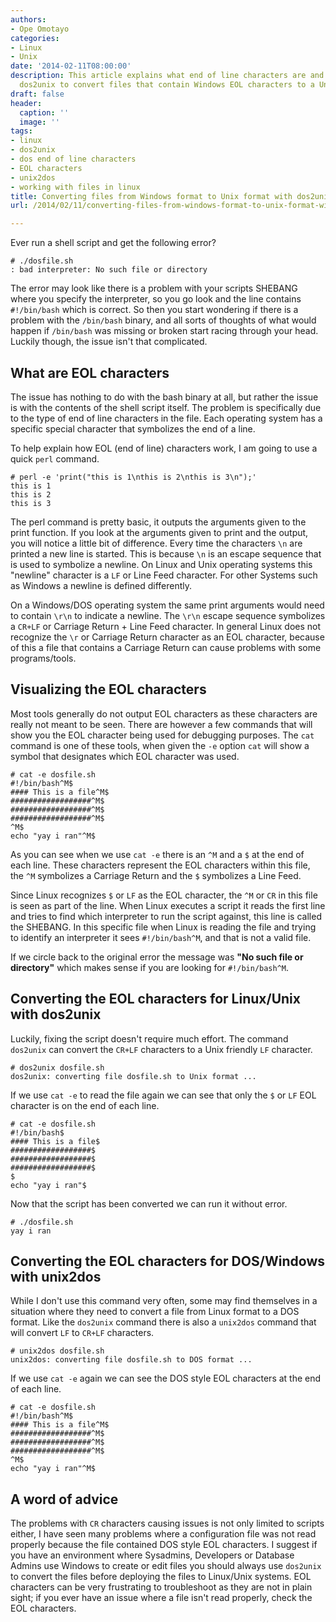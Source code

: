 ```yaml
---
authors:
- Ope Omotayo
categories:
- Linux
- Unix
date: '2014-02-11T08:00:00'
description: This article explains what end of line characters are and how to use
  dos2unix to convert files that contain Windows EOL characters to a Unix format.
draft: false
header:
  caption: ''
  image: ''
tags:
- linux
- dos2unix
- dos end of line characters
- EOL characters
- unix2dos
- working with files in linux
title: Converting files from Windows format to Unix format with dos2unix
url: /2014/02/11/converting-files-from-windows-format-to-unix-format-with-dos2unix

---
```


Ever run a shell script and get the following error?

    # ./dosfile.sh 
    : bad interpreter: No such file or directory

The error may look like there is a problem with your scripts SHEBANG where you specify the interpreter, so you go look and the line contains `#!/bin/bash` which is correct. So then you start wondering if there is a problem with the `/bin/bash` binary, and all sorts of thoughts of what would happen if `/bin/bash` was missing or broken start racing through your head. Luckily though, the issue isn't that complicated.

## What are EOL characters

The issue has nothing to do with the bash binary at all, but rather the issue is with the contents of the shell script itself. The problem is specifically due to the type of end of line characters in the file. Each operating system has a specific special character that symbolizes the end of a line. 

To help explain how EOL (end of line) characters work, I am going to use a quick `perl` command.

    # perl -e 'print("this is 1\nthis is 2\nthis is 3\n");'
    this is 1
    this is 2
    this is 3

The perl command is pretty basic, it outputs the arguments given to the print function. If you look at the arguments given to print and the output, you will notice a little bit of difference. Every time the characters `\n` are printed a new line is started. This is because `\n` is an escape sequence that is used to symbolize a newline. On Linux and Unix operating systems this "newline" character is a `LF` or Line Feed character. For other Systems such as Windows a newline is defined differently. 

On a Windows/DOS operating system the same print arguments would need to contain `\r\n` to indicate a newline. The `\r\n` escape sequence symbolizes a `CR+LF` or Carriage Return + Line Feed character. In general Linux does not recognize the `\r` or Carriage Return character as an EOL character, because of this a file that contains a Carriage Return can cause problems with some programs/tools.

## Visualizing the EOL characters

Most tools generally do not output EOL characters as these characters are really not meant to be seen. There are however a few commands that will show you the EOL character being used for debugging purposes. The `cat` command is one of these tools, when given the `-e` option `cat` will show a symbol that designates which EOL character was used.

    # cat -e dosfile.sh 
    #!/bin/bash^M$
    #### This is a file^M$
    ##################^M$
    ##################^M$
    ##################^M$
    ^M$
    echo "yay i ran"^M$

As you can see when we use `cat -e` there is an `^M` and a `$` at the end of each line. These characters represent the EOL characters within this file, the `^M` symbolizes a Carriage Return and the `$` symbolizes a Line Feed.

Since Linux recognizes `$` or `LF` as the EOL character, the `^M` or `CR` in this file is seen as part of the line. When Linux executes a script it reads the first line and tries to find which interpreter to run the script against, this line is called the SHEBANG. In this specific file when Linux is reading the file and trying to identify an interpreter it sees `#!/bin/bash^M`, and that is not a valid file.

If we circle back to the original error the message was **"No such file or directory"** which makes sense if you are looking for `#!/bin/bash^M`.

## Converting the EOL characters for Linux/Unix with dos2unix

Luckily, fixing the script doesn't require much effort. The command `dos2unix` can convert the `CR+LF` characters to a Unix friendly `LF` character.

    # dos2unix dosfile.sh 
    dos2unix: converting file dosfile.sh to Unix format ...

If we use `cat -e` to read the file again we can see that only the `$` or `LF` EOL character is on the end of each line.

    # cat -e dosfile.sh 
    #!/bin/bash$
    #### This is a file$
    ##################$
    ##################$
    ##################$
    $
    echo "yay i ran"$

Now that the script has been converted we can run it without error.

    # ./dosfile.sh 
    yay i ran

## Converting the EOL characters for DOS/Windows with unix2dos

While I don't use this command very often, some may find themselves in a situation where they need to convert a file from Linux format to a DOS format. Like the `dos2unix` command there is also a `unix2dos` command that will convert `LF` to `CR+LF` characters. 

    # unix2dos dosfile.sh 
    unix2dos: converting file dosfile.sh to DOS format ...

If we use `cat -e` again we can see the DOS style EOL characters at the end of each line.

    # cat -e dosfile.sh 
    #!/bin/bash^M$
    #### This is a file^M$
    ##################^M$
    ##################^M$
    ##################^M$
    ^M$
    echo "yay i ran"^M$

## A word of advice

The problems with `CR` characters causing issues is not only limited to scripts either, I have seen many problems where a configuration file was not read properly because the file contained DOS style EOL characters. I suggest if you have an environment where Sysadmins, Developers or Database Admins use Windows to create or edit files you should always use `dos2unix` to convert the files before deploying the files to Linux/Unix systems. EOL characters can be very frustrating to troubleshoot as they are not in plain sight; if you ever have an issue where a file isn't read properly, check the EOL characters.
